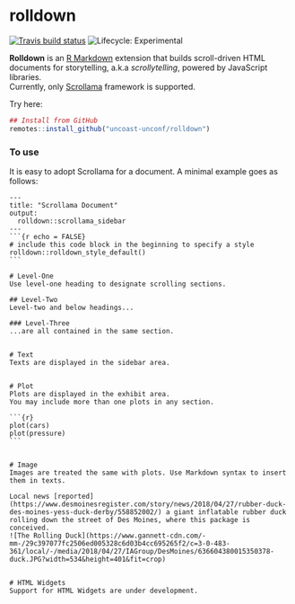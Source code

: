 # rolldown

[![Travis build status](https://travis-ci.com/yihui/rolldown.svg?branch=master)](https://travis-ci.com/yihui/rolldown)
![Lifecycle: Experimental](https://img.shields.io/badge/lifecycle-experimental-orange.svg)

__Rolldown__ is an [R Markdown](https://rmarkdown.rstudio.com/) extension that builds scroll-driven HTML documents for storytelling, a.k.a _scrollytelling_, powered by JavaScript libraries.  
Currently, only [Scrollama](https://github.com/russellgoldenberg/scrollama) framework is supported. 


Try here:
  
```r
## Install from GitHub
remotes::install_github("uncoast-unconf/rolldown")
```

### To use

It is easy to adopt Scrollama for a document. A minimal example goes as follows: 


````
---
title: "Scrollama Document"
output:
  rolldown::scrollama_sidebar
---
```{r echo = FALSE}
# include this code block in the beginning to specify a style
rolldown::rolldown_style_default()
```

# Level-One
Use level-one heading to designate scrolling sections. 

## Level-Two
Level-two and below headings...

### Level-Three
...are all contained in the same section.


# Text
Texts are displayed in the sidebar area.


# Plot
Plots are displayed in the exhibit area.  
You may include more than one plots in any section.

```{r}   
plot(cars)
plot(pressure)
```


# Image
Images are treated the same with plots. Use Markdown syntax to insert them in texts.   

Local news [reported](https://www.desmoinesregister.com/story/news/2018/04/27/rubber-duck-des-moines-yess-duck-derby/558852002/) a giant inflatable rubber duck rolling down the street of Des Moines, where this package is conceived.  
![The Rolling Duck](https://www.gannett-cdn.com/-mm-/29c397077fc2506ed005328c6d03b4cc695265f2/c=3-0-483-361/local/-/media/2018/04/27/IAGroup/DesMoines/636604380015350378-duck.JPG?width=534&height=401&fit=crop)  


# HTML Widgets
Support for HTML Widgets are under development. 

````



